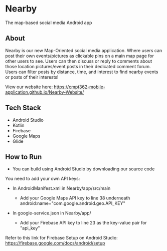 # Nearby

The map-based social media Android app

## About 

Nearby is our new Map-Oriented social media application. Where users can post their own events/pictures as clickable pins on a main map page for other users to see. Users can then discuss or reply to comments about those location pictures/event posts in their dedicated comment forum. Users can filter posts by distance, time, and interest to find nearby events or posts of their interests!

View our website here: https://cmpt362-mobile-application.github.io/Nearby-Website/

## Tech Stack
- Android Studio
- Kotlin
- Firebase
- Google Maps
- Glide

## How to Run
- You can build using Android Studio by downloading our source code

You need to add your own API keys:
- In AndroidManifest.xml in Nearby/app/src/main
  - Add your Google Maps API key to line 38 underneath android:name="com.google.android.geo.API_KEY"

- In google-service.json in Nearby/app/
  - Add your Firebase API key to line 23 as the key-value pair for "api_key"

Refer to this link for Firebase Setup on Android Studio: https://firebase.google.com/docs/android/setup
